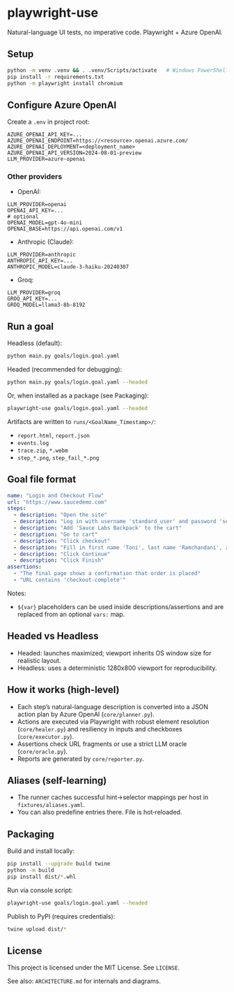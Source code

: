 # playwright-use

Natural-language UI tests, no imperative code. Playwright + Azure OpenAI.

## Setup
```bash
python -m venv .venv && . .venv/Scripts/activate   # Windows PowerShell
pip install -r requirements.txt
python -m playwright install chromium
```

## Configure Azure OpenAI
Create a `.env` in project root:
```
AZURE_OPENAI_API_KEY=...
AZURE_OPENAI_ENDPOINT=https://<resource>.openai.azure.com/
AZURE_OPENAI_DEPLOYMENT=<deployment_name>
AZURE_OPENAI_API_VERSION=2024-08-01-preview
LLM_PROVIDER=azure-openai
```

### Other providers
- OpenAI:
```
LLM_PROVIDER=openai
OPENAI_API_KEY=...
# optional
OPENAI_MODEL=gpt-4o-mini
OPENAI_BASE=https://api.openai.com/v1
```
- Anthropic (Claude):
```
LLM_PROVIDER=anthropic
ANTHROPIC_API_KEY=...
ANTHROPIC_MODEL=claude-3-haiku-20240307
```
- Groq:
```
LLM_PROVIDER=groq
GROQ_API_KEY=...
GROQ_MODEL=llama3-8b-8192
```

## Run a goal
Headless (default):
```bash
python main.py goals/login.goal.yaml
```
Headed (recommended for debugging):
```bash
python main.py goals/login.goal.yaml --headed
```

Or, when installed as a package (see Packaging):
```bash
playwright-use goals/login.goal.yaml --headed
```

Artifacts are written to `runs/<GoalName_Timestamp>/`:
- `report.html`, `report.json`
- `events.log`
- `trace.zip`, `*.webm`
- `step_*.png`, `step_fail_*.png`

## Goal file format
```yaml
name: "Login and Checkout Flow"
url: "https://www.saucedemo.com"
steps:
  - description: "Open the site"
  - description: "Log in with username 'standard_user' and password 'secret_sauce'"
  - description: "Add 'Sauce Labs Backpack' to the cart"
  - description: "Go to cart"
  - description: "Click checkout"
  - description: "Fill in first name 'Toni', last name 'Ramchandani', zip code '411001'"
  - description: "Click Continue"
  - description: "Click Finish"
assertions:
  - "The final page shows a confirmation that order is placed"
  - "URL contains 'checkout-complete'"
```
Notes:
- `${var}` placeholders can be used inside descriptions/assertions and are replaced from an optional `vars:` map.

## Headed vs Headless
- Headed: launches maximized; viewport inherits OS window size for realistic layout.
- Headless: uses a deterministic 1280x800 viewport for reproducibility.

## How it works (high-level)
- Each step’s natural-language description is converted into a JSON action plan by Azure OpenAI (`core/planner.py`).
- Actions are executed via Playwright with robust element resolution (`core/healer.py`) and resiliency in inputs and checkboxes (`core/executor.py`).
- Assertions check URL fragments or use a strict LLM oracle (`core/oracle.py`).
- Reports are generated by `core/reporter.py`.

## Aliases (self-learning)
- The runner caches successful hint→selector mappings per host in `fixtures/aliases.yaml`.
- You can also predefine entries there. File is hot‑reloaded.

## Packaging
Build and install locally:
```bash
pip install --upgrade build twine
python -m build
pip install dist/*.whl
```
Run via console script:
```bash
playwright-use goals/login.goal.yaml --headed
```
Publish to PyPI (requires credentials):
```bash
twine upload dist/*
```

## License
This project is licensed under the MIT License. See `LICENSE`.

See also: `ARCHITECTURE.md` for internals and diagrams.
